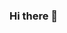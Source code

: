 ### Hi there 👋

<!--
**maria-rosa-gennarelli/maria-rosa-gennarelli** is a ✨ _special_ ✨ repository because its `README.md` (this file) appears on your GitHub profile.

Here are some ideas to get you started:

- :rocket:: I am a develhope student..
- :eyes: I hope to become a java wizard..
- 💬 Ask me about everuthing
- 😄 Pronouns: Mary
- :octocat: byebyee
-->
